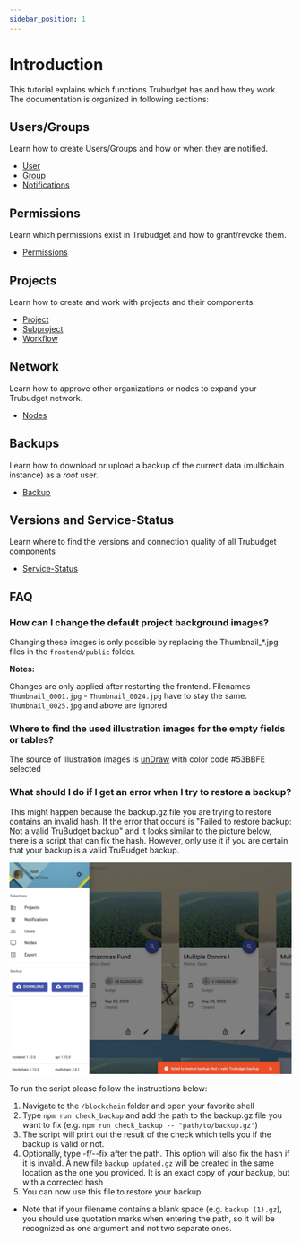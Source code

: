 ```yaml
---
sidebar_position: 1
---
```


# Introduction

This tutorial explains which functions Trubudget has and how they work.
The documentation is organized in following sections:

## Users/Groups

Learn how to create Users/Groups and how or when they are notified.

- [User](./users-and-groups/user)
- [Group](./users-and-groups/group)
- [Notifications](./notifications)

## Permissions

Learn which permissions exist in Trubudget and how to grant/revoke them.

- [Permissions](./users-and-groups/permissions)

## Projects

Learn how to create and work with projects and their components.

- [Project](./projects/project)
- [Subproject](./projects/subproject)
- [Workflow](./projects/workflowitem)

## Network

Learn how to approve other organizations or nodes to expand your Trubudget network.

- [Nodes](./network/nodes)

## Backups

Learn how to download or upload a backup of the current data (multichain instance) as a _root_ user.

- [Backup](./backup)

## Versions and Service-Status

Learn where to find the versions and connection quality of all Trubudget components

- [Service-Status](./status/status)

## FAQ

### How can I change the default project background images?

Changing these images is only possible by replacing the Thumbnail\_\*.jpg files in the `frontend/public` folder.

**Notes:**

Changes are only applied after restarting the frontend.
Filenames `Thumbnail_0001.jpg` - `Thumbnail_0024.jpg` have to stay the same.
`Thumbnail_0025.jpg` and above are ignored.

### Where to find the used illustration images for the empty fields or tables?

The source of illustration images is [unDraw](https://undraw.co/illustrations) with color code #53BBFE selected

### What should I do if I get an error when I try to restore a backup?

This might happen because the backup.gz file you are trying to restore contains an invalid hash.
If the error that occurs is "Failed to restore backup: Not a valid TruBudget backup" and it looks similar to the picture below, there is a script that can fix the hash. However, only use it if you are certain that your backup is a valid TruBudget backup.

![restore backup failed](./img/failed_restore_error.jpeg)

To run the script please follow the instructions below:

1. Navigate to the `/blockchain` folder and open your favorite shell
1. Type `npm run check_backup` and add the path to the backup.gz file you want to fix (e.g. `npm run check_backup -- "path/to/backup.gz"`)
1. The script will print out the result of the check which tells you if the backup is valid or not.
1. Optionally, type -f/--fix after the path. This option will also fix the hash if it is invalid. A new file `backup updated.gz` will be created in the same location as the one you provided. It is an exact copy of your backup, but with a corrected hash
1. You can now use this file to restore your backup

- Note that if your filename contains a blank space (e.g. `backup (1).gz`), you should use quotation marks when entering the path, so it will be recognized as one argument and not two separate ones.
